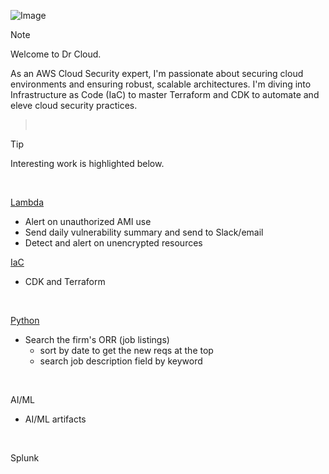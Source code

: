 ![Image](https://github.com/user-attachments/assets/c410e534-501d-445c-b053-f4c7a9d9995c)

> [!NOTE]
Welcome to Dr Cloud.<p>
As an AWS Cloud Security expert, I'm passionate about securing cloud environments and ensuring robust, scalable architectures. I'm diving into Infrastructure as Code (IaC) to master Terraform and CDK to automate and eleve cloud security practices.
> <br/>

> [!TIP]
> Interesting work is highlighted below.
<br/>

[Lambda](https://github.com/DrCloudSecurity/DrCloud/tree/main/lambda)
- Alert on unauthorized AMI use
- Send daily vulnerability summary and send to Slack/email
- Detect and alert on unencrypted resources

[IaC](https://github.com/DrCloudSecurity/DrCloud/tree/main/IaC)
- CDK and Terraform
<br/>

[Python](https://github.com/DrCloudSecurity/DrCloud/tree/main/python)
- Search the firm's ORR (job listings)
  - sort by date to get the new reqs at the top
  - search job description field by keyword
<br/>

AI/ML
- AI/ML artifacts
<br/>

Splunk
<br/>
